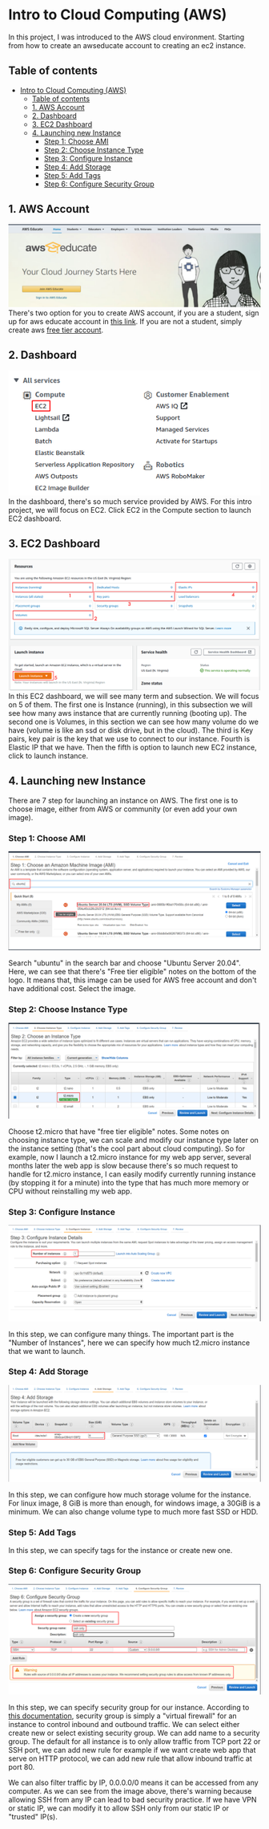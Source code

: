 # Intro to Cloud Computing (AWS)
In this project, I was introduced to the AWS cloud environment. Starting from how to create an awseducate account to creating an ec2 instance.

## Table of contents
- [Intro to Cloud Computing (AWS)](#intro-to-cloud-computing-aws)
  - [Table of contents](#table-of-contents)
  - [1. AWS Account](#1-aws-account)
  - [2. Dashboard](#2-dashboard)
  - [3. EC2 Dashboard](#3-ec2-dashboard)
  - [4. Launching new Instance](#4-launching-new-instance)
    - [Step 1: Choose AMI](#step-1-choose-ami)
    - [Step 2: Choose Instance Type](#step-2-choose-instance-type)
    - [Step 3: Configure Instance](#step-3-configure-instance)
    - [Step 4: Add Storage](#step-4-add-storage)
    - [Step 5: Add Tags](#step-5-add-tags)
    - [Step 6: Configure Security Group](#step-6-configure-security-group)

## 1. AWS Account
![](img/intro_000.png)
There's two option for you to create AWS account, if you are a student, sign up for aws educate account in [this link](https://www.awseducate.com/). If you are not a student, simply create aws [free tier account](https://aws.amazon.com/free/).

## 2. Dashboard
![](img/intro_001.png)
In the dashboard, there's so much service provided by AWS. For this intro project, we will focus on EC2. Click EC2 in the Compute section to launch EC2 dashboard.

## 3. EC2 Dashboard
![](img/intro_002.png)
In this EC2 dashboard, we will see many term and subsection. We will focus on 5 of them. The first one is Instance (running), in this subsection we will see how many aws instance that are currently running (booting up). The second one is Volumes, in this section we can see how many volume do we have (volume is like an ssd or disk drive, but in the cloud). The third is Key pairs, key pair is the key that we use to connect to our instance. Fourth is Elastic IP that we have. Then the fifth is option to launch new EC2 instance, click to launch instance.

## 4. Launching new Instance

There are 7 step for launching an instance on AWS. The first one is to choose image, either from AWS or community (or even add your own image).

### Step 1: Choose AMI
![](img/intro_003.png)

Search "ubuntu" in the search bar and choose "Ubuntu Server 20.04". Here, we can see that there's "Free tier eligible" notes on the bottom of the logo. It means that, this image can be used for AWS free account and don't have additional cost. Select the image.

### Step 2: Choose Instance Type
![](img/intro_004.png)

Choose t2.micro that have "free tier eligible" notes. Some notes on choosing instance type, we can scale and modify our instance type later on the instance setting (that's the cool part about cloud computing). So for example, now I launch a t2.micro instance for my web app server, several months later the web app is slow because there's so much request to handle for t2.micro instance, I can easily modify currently running instance (by stopping it for a minute) into the type that has much more memory or CPU without reinstalling my web app.

### Step 3: Configure Instance
![](img/intro_005.png)

In this step, we can configure many things. The important part is the "Number of Instances", here we can specify how much t2.micro instance that we want to launch.

### Step 4: Add Storage
![](img/intro_006.png)

In this step, we can configure how much storage volume for the instance. For linux image, 8 GiB is more than enough, for windows image, a 30GiB is a minimum. We can also change volume type to much more fast SSD or HDD.

### Step 5: Add Tags

In this step, we can specify tags for the instance or create new one.

### Step 6: Configure Security Group
![](img/intro_007.png)

In this step, we can specify security group for our instance. According to [this documentation](https://docs.aws.amazon.com/vpc/latest/userguide/VPC_SecurityGroups.html), security group is simply a "virtual firewall" for an instance to control inbound and outbound traffic. We can select either create new or select existing security group. We can add name to a security group. The default for all instance is to only allow traffic from TCP port 22 or SSH port, we can add new rule for example if we want create web app that serve on HTTP protocol, we can add new rule that allow inbound traffic at port 80. 

We can also filter traffic by IP, 0.0.0.0/0 means it can be accessed from any computer. As we can see from the image above, there's warning because allowing SSH from any IP can lead to bad security practice. If we have VPN or static IP, we can modify it to allow SSH only from our static IP or "trusted" IP(s).

